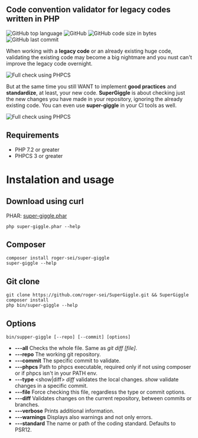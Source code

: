 ## Code convention validator for legacy codes written in PHP

![GitHub top language](https://img.shields.io/github/languages/top/roger-sei/SuperGiggle?style=for-the-badge)
![GitHub](https://img.shields.io/github/license/roger-sei/SuperGiggle?style=for-the-badge)
![GitHub code size in bytes](https://img.shields.io/github/languages/code-size/roger-sei/SuperGiggle?style=for-the-badge)
![GitHub last commit](https://img.shields.io/github/last-commit/roger-sei/SuperGiggle?style=for-the-badge)

When working with a **legacy code** or an already existing huge code, validating the existing code may become a big nightmare and you nust can't improve the legacy code overnight.

![Full check using PHPCS](https://roger-sei.github.io/assets/phpcs.gif)

But at the same time you still WANT to implement **good practices** and **standardize**, at least, your new code. **SuperGiggle** is about checking just the new changes you have made in your repository, ignoring the already existing code. You can even use **super-giggle** in your CI tools as well.

![Full check using PHPCS](https://roger-sei.github.io/assets/super-giggle.gif)

## Requirements
  - PHP 7.2 or greater
  - PHPCS 3 or greater


# Instalation and usage

## Download using curl
PHAR: [super-giggle.phar](https://roger-sei.github.io/super-giggle.phar)

    php super-giggle.phar --help


## Composer
    composer install roger-sei/super-giggle
    super-giggle --help


## Git clone

    git clone https://github.com/roger-sei/SuperGiggle.git && SuperGiggle
    composer install
    php bin/super-giggle --help


## Options
    bin/supper-giggle [--repo] [--commit] [options]
  - **---all** Checks the whole file. Same as *git diff [file]*.
  - **---repo** The working git repository.
  - **---commit** The specific commit to validate.
  - **---phpcs** Path to phpcs executable, required only if not using composer or if phpcs isn't in your PATH env.
  - **---type** <show|diff> *diff* validates the local changes. *show* validate changes in a specific commit.
  - **---file** Force checking this file, regardless the type or commit options.
  - **---diff** Validates changes on the current repository, between commits or branches.
  - **---verbose** Prints additional information.
  - **---warnings** Displays also warnings and not only errors.
  - **---standard** The name or path of the coding standard. Defaults to PSR12.
